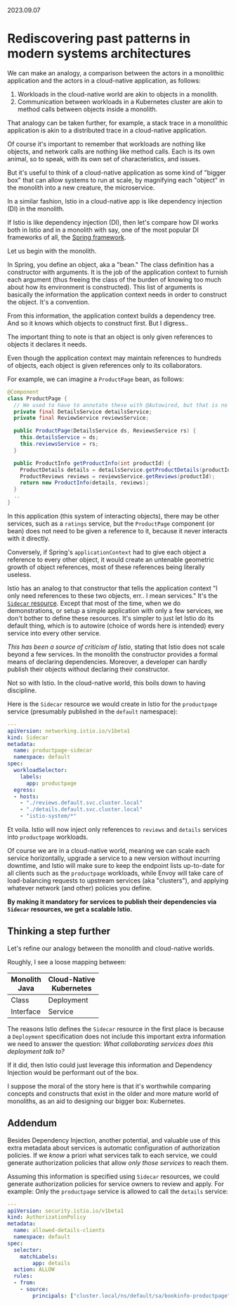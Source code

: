 2023.09.07

# Rediscovering past patterns in modern systems architectures

We can make an analogy, a comparison between the actors in a monolithic application and the actors in a cloud-native application, as follows:

1. Workloads in the cloud-native world are akin to objects in a monolith.
2. Communication between workloads in a Kubernetes cluster are akin to method calls between objects inside a monolith.

That analogy can be taken further, for example, a stack trace in a monolithic application is akin to a distributed trace in a cloud-native application.

Of course it's important to remember that workloads are nothing like objects, and network calls are nothing like method calls.  Each is its own animal, so to speak, with its own set of characteristics, and issues.

But it's useful to think of a cloud-native application as some kind of "bigger box" that can allow systems to run at scale, by magnifying each "object" in the monolith into a new creature, the microservice.

In a similar fashion, Istio in a cloud-native app is like dependency injection (DI) in the monolith.

If Istio is like dependency injection (DI), then let's compare how DI works both in Istio and in a monolith with say, one of the most popular DI frameworks of all, the [Spring framework](https://spring.io/).

Let us begin with the monolith.

In Spring, you define an object, aka a "bean."
The class definition has a constructor with arguments.
It is the job of the application context to furnish each argument (thus freeing the class of the burden of knowing too much about how its environment is constructed).
This list of arguments is basically the information the application context needs in order to construct the object.
It's a convention.

From this information, the application context builds a dependency tree.  And so it knows which objects to construct first.  But I digress..

The important thing to note is that an object is only given references to objects it declares it needs.

Even though the application context may maintain references to hundreds of objects, each object is given references only to its collaborators.

For example, we can imagine a `ProductPage` bean, as follows:

```java
@Component
class ProductPage {
  // We used to have to annotate these with @Autowired, but that is no longer necessary.
  private final DetailsService detailsService;
  private final ReviewService reviewsService;

  public ProductPage(DetailsService ds, ReviewsService rs) {
    this.detailsService = ds;
    this.reviewsService = rs;
  }

  public ProductInfo getProductInfo(int productId) {
    ProductDetails details = detailsService.getProductDetails(productId);
    ProductReviews reviews = reviewsService.getReviews(productId);
    return new ProductInfo(details, reviews);
  }
  ..
}
```

In this application (this system of interacting objects), there may be other services, such as a `ratings` service, but the `ProductPage` component (or bean) does not need to be given a reference to it, because it never interacts with it directly.

Conversely, if Spring's `applicationContext` had to give each object a reference to every other object, it would create an untenable geometric growth of object references, most of these references being literally useless.

Istio has an analog to that constructor that tells the application context "I only need references to these two objects, err.. I mean services."
It's the [`Sidecar` resource](https://istio.io/latest/docs/reference/config/networking/sidecar/).  Except that most of the time, when we do demonstrations, or setup a simple application with only a few services, we don't bother to define these resources.
It's simpler to just let Istio do its default thing, which is to autowire (choice of words here is intended) every service into every other service.

_This has been a source of criticism of Istio_, stating that Istio does not scale beyond a few services.
In the monolith the constructor provides a formal means of declaring dependencies.
Moreover, a developer can hardly publish their objects without declaring their constructor.

Not so with Istio.  In the cloud-native world, this boils down to having discipline.

Here is the `Sidecar` resource we would create in Istio for the `productpage` service (presumably published in the `default` namespace):

```yaml
---
apiVersion: networking.istio.io/v1beta1
kind: Sidecar
metadata:
  name: productpage-sidecar
  namespace: default
spec:
  workloadSelector:
    labels:
      app: productpage
  egress:
  - hosts:
    - "./reviews.default.svc.cluster.local"
    - "./details.default.svc.cluster.local"
    - "istio-system/*"
```

Et voila.  Istio will now inject only references to `reviews` and `details` services into `productpage` workloads.

Of course we are in a cloud-native world, meaning we can scale each service horizontally, upgrade a service to a new version without incurring downtime, and Istio will make sure to keep the endpoint lists up-to-date for all clients such as the `productpage` workloads, while Envoy will take care of load-balancing requests to upstream services (aka "clusters"), and applying whatever network (and other) policies you define.

**By making it mandatory for services to publish their dependencies via `Sidecar` resources, we get a scalable Istio.**

## Thinking a step further

Let's refine our analogy between the monolith and cloud-native worlds.

Roughly, I see a loose mapping between:

| Monolith<br>Java  | Cloud-Native<br>Kubernetes |
| --------- | ------------ |
| Class     | Deployment   |
| Interface | Service      |

The reasons Istio defines the `Sidecar` resource in the first place is because a `Deployment` specification does not include this important extra information we need to answer the question:  _What collaborating services does this deployment talk to?_

If it did, then Istio could just leverage this information and Dependency Injection would be performant out of the box.

I suppose the moral of the story here is that it's worthwhile comparing concepts and constructs that exist in the older and more mature world of monoliths, as an aid to designing our bigger box:  Kubernetes.

## Addendum

Besides Dependency Injection, another potential, and valuable use of this extra metadata about services is automatic configuration of authorization policies.
If we _know_ a priori what services talk to each service, we could generate authorization policies that allow *only those services* to reach them.

Assuming this information is specified using `Sidecar` resources, we could generate authorization policies for service owners to review and apply.  For example:  Only the `productpage` service is allowed to call the `details` service:

```yaml
---
apiVersion: security.istio.io/v1beta1
kind: AuthorizationPolicy
metadata:
  name: allowed-details-clients
  namespace: default
spec:
  selector:
    matchLabels:
        app: details
  action: ALLOW
  rules:
  - from:
    - source:
        principals: ["cluster.local/ns/default/sa/bookinfo-productpage"]
```
